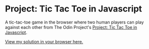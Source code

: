 # Project: Tic Tac Toe in Javascript

A tic-tac-toe game in the browser where two human players can play against each other from The Odin Project's [Project: Tic Tac Toe in Javascript](http://www.theodinproject.com/courses/javascript-and-jquery/lessons/tic-tac-toe).

[View my solution in your browser here.](http://htmlpreview.github.io/?https://github.com/StefanieWang/JavaScript-tic-tac-toe/blob/master/tic-tac-toe.html)
